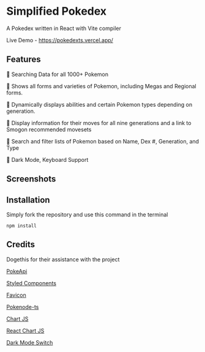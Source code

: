 # Simplified Pokedex

A Pokedex written in React with Vite compiler

Live Demo - https://pokedexts.vercel.app/

## Features

:star2: Searching Data for all 1000+ Pokemon

:star2: Shows all forms and varieties of Pokemon, including Megas and Regional forms.

:star2: Dynamically displays abilities and certain Pokemon types depending on generation.

:star2: Display information for their moves for all nine generations and a link to Smogon recommended movesets

:star2: Search and filter lists of Pokemon based on Name, Dex #, Generation, and Type

:star2: Dark Mode, Keyboard Support

## Screenshots


## Installation 

Simply fork the repository and use this command in the terminal

`npm install`

## Credits

Dogethis for their assistance with the project

[PokeApi](https://pokeapi.co/)

[Styled Components](https://styled-components.com/)

[Favicon](https://icons8.com/) 

[Pokenode-ts](https://pokenode-ts.vercel.app/) 

[Chart JS](https://www.chartjs.org/)

[React Chart JS](https://react-chartjs-2.js.org/) 

[Dark Mode Switch](https://codepen.io/jamesku/pen/YzXMJYj) 




